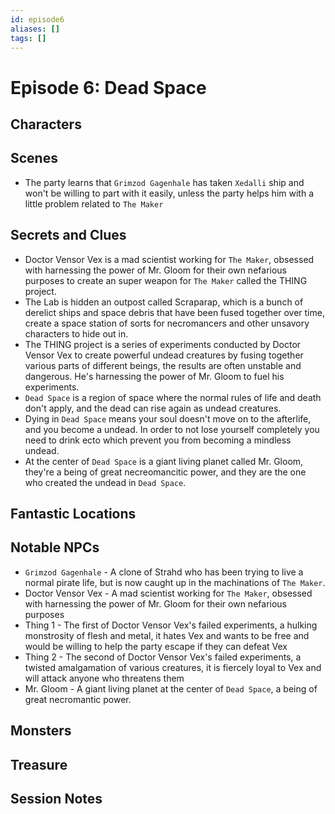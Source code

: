 ```yaml
---
id: episode6
aliases: []
tags: []
---
```



# Episode 6: Dead Space

## Characters

## Scenes

- The party learns that `Grimzod Gagenhale` has taken `Xedalli` ship and won't be willing to part with it easily, unless the party helps him with a little problem related to `The Maker`


## Secrets and Clues 
-  Doctor Vensor Vex is a mad scientist working for `The Maker`, obsessed with harnessing the power of Mr. Gloom for their own nefarious purposes to create an super weapon for `The Maker` called the THING project.
- The Lab is hidden an outpost called Scraparap, which is a bunch of derelict ships and space debris that have been fused together over time, create a space station of sorts for necromancers and other unsavory characters to hide out in.
- The THING project is a series of experiments conducted by Doctor Vensor Vex to create powerful undead creatures by fusing together various parts of different beings, the results are often unstable and dangerous. He's harnessing the power of Mr. Gloom to fuel his experiments.
- `Dead Space` is a region of space where the normal rules of life and death don't apply, and the dead can rise again as undead creatures.
- Dying in `Dead Space` means your soul doesn't move on to the afterlife, and you become a undead. In order to not lose yourself completely you need to drink ecto which prevent you from becoming a mindless undead.
- At the center of `Dead Space` is a giant living planet called Mr. Gloom, they're a being of great necreomancitic power, and they are the one who created the undead in `Dead Space`.

## Fantastic Locations

## Notable NPCs
- `Grimzod Gagenhale` - A clone of Strahd who has been trying to live a normal pirate life, but is now caught up in the machinations of `The Maker`.
- Doctor Vensor Vex - A mad scientist working for `The Maker`, obsessed with harnessing the power of Mr. Gloom for their own nefarious purposes
- Thing 1 - The first of Doctor Vensor Vex's failed experiments, a hulking monstrosity of flesh and metal, it hates Vex and wants to be free and would be willing to help the party escape if they can defeat Vex
- Thing 2 - The second of Doctor Vensor Vex's failed experiments, a twisted amalgamation of various creatures, it is fiercely loyal to Vex and will attack anyone who threatens them
- Mr. Gloom - A giant living planet at the center of `Dead Space`, a being of great necromantic power.


## Monsters


## Treasure


## Session Notes

